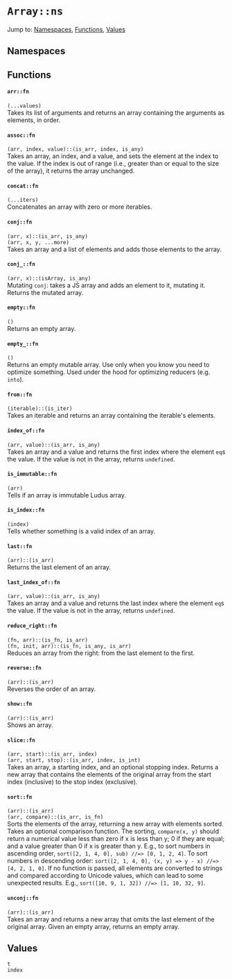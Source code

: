 # `Array::ns`
Jump to: [Namespaces](#Namespaces), [Functions](#Functions), [Values](#Values)


## Namespaces

## Functions
#### `arr::fn`
`(...values)`<br/>
Takes its list of arguments and returns an array containing the arguments as elements, in order.

#### `assoc::fn`
`(arr, index, value)::(is_arr, index, is_any)`<br/>
Takes an array, an index, and a value, and sets the element at the index to the value. If the index is out of range (i.e., greater than or equal to the size of the array), it returns the array unchanged.

#### `concat::fn`
`(...iters)`<br/>
Concatenates an array with zero or more iterables.

#### `conj::fn`
`(arr, x)::(is_arr, is_any)`<br/>
`(arr, x, y, ...more)`<br/>
Takes an array and a list of elements and adds those elements to the array.

#### `conj_::fn`
`(arr, x)::(isArray, is_any)`<br/>
Mutating `conj`: takes a JS array and adds an element to it, mutating it. Returns the mutated array.

#### `empty::fn`
`()`<br/>
Returns an empty array.

#### `empty_::fn`
`()`<br/>
Returns an empty mutable array. Use only when you know you need to optimize something. Used under the hood for optimizing reducers (e.g. `into`).

#### `from::fn`
`(iterable)::(is_iter)`<br/>
Takes an iterable and returns an array containing the iterable's elements.

#### `index_of::fn`
`(arr, value)::(is_arr, is_any)`<br/>
Takes an array and a value and returns the first index where the element `eq`s the value. If the value is not in the array, returns `undefined`.

#### `is_immutable::fn`
`(arr)`<br/>
Tells if an array is immutable Ludus array.

#### `is_index::fn`
`(index)`<br/>
Tells whether something is a valid index of an array.

#### `last::fn`
`(arr)::(is_arr)`<br/>
Returns the last element of an array.

#### `last_index_of::fn`
`(arr, value)::(is_arr, is_any)`<br/>
Takes an array and a value and returns the last index where the element `eq`s the value. If the value is not in the array, returns `undefined`.

#### `reduce_right::fn`
`(fn, arr)::(is_fn, is_arr)`<br/>
`(fn, init, arr)::(is_fn, is_any, is_arr)`<br/>
Reduces an array from the right: from the last element to the first.

#### `reverse::fn`
`(arr)::(is_arr)`<br/>
Reverses the order of an array.

#### `show::fn`
`(arr)::(is_arr)`<br/>
Shows an array.

#### `slice::fn`
`(arr, start)::(is_arr, index)`<br/>
`(arr, start, stop)::(is_arr, index, is_int)`<br/>
Takes an array, a starting index, and an optional stopping index. Returns a new array that contains the elements of the original array from the start index (inclusive) to the stop index (exclusive).

#### `sort::fn`
`(arr)::(is_arr)`<br/>
`(arr, compare)::(is_arr, is_fn)`<br/>
Sorts the elements of the array, returning a new array with elements sorted. Takes an optional comparison function. The sorting, `compare(x, y)` should return a numerical value less than zero if x is less than y; 0 if they are equal; and a value greater than 0 if x is greater than y. E.g., to sort numbers in ascending order, `sort([2, 1, 4, 0], sub) //=> [0, 1, 2, 4]`. To sort numbers in descending order: `sort([2, 1, 4, 0], (x, y) => y - x) //=> [4, 2, 1, 0]`. If no function is passed, all elements are converted to strings and compared according to Unicode values, which can lead to some unexpected results. E.g., `sort([10, 9, 1, 32]) //=> [1, 10, 32, 9]`.

#### `unconj::fn`
`(arr)::(is_arr)`<br/>
Takes an array and returns a new array that omits the last element of the original array. Given an empty array, returns an empty array.

## Values
`t`<br/>
`index`